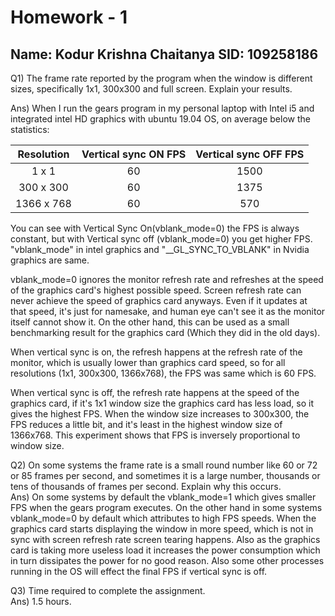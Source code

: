# Homework - 1  
## Name: Kodur Krishna Chaitanya SID: 109258186
Q1) The frame rate reported by the program when the window is different sizes, specifically 1x1, 300x300 and full screen. Explain your results.
   
Ans) When I run the gears program in my personal laptop with Intel i5 and integrated intel HD graphics with ubuntu 19.04 OS, on average below the statistics:  

| Resolution | Vertical sync ON FPS | Vertical sync OFF FPS |  
|:------------:|:-----:|:-----:| 
| 1 x 1      | 60   | 1500 |  
| 300 x 300  | 60  | 1375 |  
| 1366 x 768 | 60  | 570 |  



You can see with Vertical Sync On(vblank_mode=0) the FPS is always constant, but with Vertical sync off (vblank_mode=0) you get higher FPS. "vblank_mode" in intel graphics and "__GL_SYNC_TO_VBLANK" in Nvidia graphics are same.

vblank_mode=0 ignores the monitor refresh rate and refreshes at the speed of the graphics card's highest possible speed. Screen refresh rate can never achieve the speed of graphics card anyways. Even if it updates at that speed, it's just for namesake, and human eye can't see it as the monitor itself cannot show it. On the other hand, this can be used as a small benchmarking result for the graphics card (Which they did in the old days).

When vertical sync is on, the refresh happens at the refresh rate of the monitor, which is usually lower than graphics card speed, so for all resolutions (1x1, 300x300, 1366x768), the FPS was same which is 60 FPS.

When vertical sync is off, the refresh rate happens at the speed of the graphics card, if it's 1x1 window size  the graphics card has less load, so it gives the highest FPS. When the window size increases to 300x300, the FPS reduces a little bit, and it's least in the highest window size of 1366x768. This experiment shows that FPS is inversely proportional to window size.
     
Q2) On some systems the frame rate is a small round number like 60 or 72 or 85 frames per second, and sometimes it is a large number, thousands or tens of thousands of frames per second. Explain why this occurs.  
Ans) On some systems by default the vblank_mode=1 which gives smaller FPS when the gears program executes. On the other hand in some systems vblank_mode=0 by default which attributes to high FPS speeds. 
When the graphics card starts displaying the window in more speed, which is not in sync with screen refresh rate screen tearing happens. Also as the graphics card is taking more useless load it increases the power consumption which in turn dissipates the power for no good reason.
Also some other processes running in the OS will effect the final FPS if vertical sync is off.    


Q3) Time required to complete the assignment.  
Ans) 1.5 hours.
